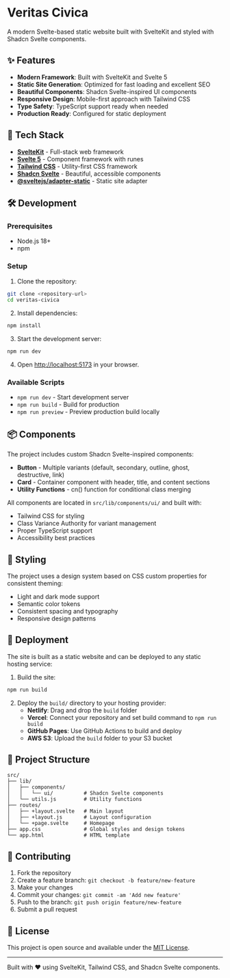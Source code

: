 # Veritas Civica

A modern Svelte-based static website built with SvelteKit and styled with Shadcn Svelte components.

## ✨ Features

- **Modern Framework**: Built with SvelteKit and Svelte 5
- **Static Site Generation**: Optimized for fast loading and excellent SEO
- **Beautiful Components**: Shadcn Svelte-inspired UI components
- **Responsive Design**: Mobile-first approach with Tailwind CSS
- **Type Safety**: TypeScript support ready when needed
- **Production Ready**: Configured for static deployment

## 🚀 Tech Stack

- **[SvelteKit](https://kit.svelte.dev/)** - Full-stack web framework
- **[Svelte 5](https://svelte.dev/)** - Component framework with runes
- **[Tailwind CSS](https://tailwindcss.com/)** - Utility-first CSS framework
- **[Shadcn Svelte](https://www.shadcn-svelte.com/)** - Beautiful, accessible components
- **[@sveltejs/adapter-static](https://github.com/sveltejs/kit/tree/master/packages/adapter-static)** - Static site adapter

## 🛠️ Development

### Prerequisites

- Node.js 18+ 
- npm

### Setup

1. Clone the repository:
```bash
git clone <repository-url>
cd veritas-civica
```

2. Install dependencies:
```bash
npm install
```

3. Start the development server:
```bash
npm run dev
```

4. Open [http://localhost:5173](http://localhost:5173) in your browser.

### Available Scripts

- `npm run dev` - Start development server
- `npm run build` - Build for production
- `npm run preview` - Preview production build locally

## 📦 Components

The project includes custom Shadcn Svelte-inspired components:

- **Button** - Multiple variants (default, secondary, outline, ghost, destructive, link)
- **Card** - Container component with header, title, and content sections
- **Utility Functions** - cn() function for conditional class merging

All components are located in `src/lib/components/ui/` and built with:
- Tailwind CSS for styling
- Class Variance Authority for variant management
- Proper TypeScript support
- Accessibility best practices

## 🎨 Styling

The project uses a design system based on CSS custom properties for consistent theming:

- Light and dark mode support
- Semantic color tokens
- Consistent spacing and typography
- Responsive design patterns

## 🚀 Deployment

The site is built as a static website and can be deployed to any static hosting service:

1. Build the site:
```bash
npm run build
```

2. Deploy the `build/` directory to your hosting provider:
   - **Netlify**: Drag and drop the `build` folder
   - **Vercel**: Connect your repository and set build command to `npm run build`
   - **GitHub Pages**: Use GitHub Actions to build and deploy
   - **AWS S3**: Upload the `build` folder to your S3 bucket

## 📁 Project Structure

```
src/
├── lib/
│   ├── components/
│   │   └── ui/          # Shadcn Svelte components
│   └── utils.js         # Utility functions
├── routes/
│   ├── +layout.svelte   # Main layout
│   ├── +layout.js       # Layout configuration
│   └── +page.svelte     # Homepage
├── app.css              # Global styles and design tokens
└── app.html             # HTML template
```

## 🤝 Contributing

1. Fork the repository
2. Create a feature branch: `git checkout -b feature/new-feature`
3. Make your changes
4. Commit your changes: `git commit -am 'Add new feature'`
5. Push to the branch: `git push origin feature/new-feature`
6. Submit a pull request

## 📄 License

This project is open source and available under the [MIT License](LICENSE).

---

Built with ❤️ using SvelteKit, Tailwind CSS, and Shadcn Svelte components.
